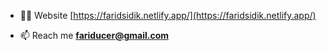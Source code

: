 - 👨‍💻 Website [https://faridsidik.netlify.app/](https://faridsidik.netlify.app/)

- 📫 Reach me **fariducer@gmail.com**
